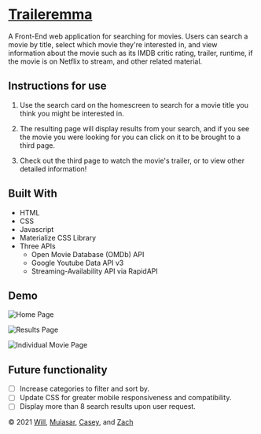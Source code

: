 # [Traileremma](https://willberner.github.io/Trailr/)

A Front-End web application for searching for movies. Users can search a movie by title, select which movie they're interested in, and view information about the movie such as its IMDB critic rating, trailer, runtime, if the movie is on Netflix to stream, and other related material.

## Instructions for use
1. Use the search card on the homescreen to search for a movie title you think you might be interested in.

2. The resulting page will display results from your search, and if you see the movie you were looking for you can click on it to be brought to a third page.

3. Check out the third page to watch the movie's trailer, or to view other detailed information!

## Built With
* HTML
* CSS
* Javascript
* Materialize CSS Library
* Three APIs
  * Open Movie Database (OMDb) API
  * Google Youtube Data API v3
  * Streaming-Availability API via RapidAPI

## Demo

![Home Page](https://user-images.githubusercontent.com/25047954/126427617-47ccc29b-b25d-4905-a9e0-3fce2bd796ca.png)

![Results Page](https://user-images.githubusercontent.com/25047954/126427622-63bf6e71-1aa0-4b34-b2e6-1b1fadf6483f.png)

![Individual Movie Page](https://user-images.githubusercontent.com/25047954/126427669-8c6bb196-9ef8-47ad-ab08-e06ad3e00865.png)

## Future functionality

- [ ] Increase categories to filter and sort by.
- [ ] Update CSS for greater mobile responsiveness and compatibility.
- [ ] Display more than 8 search results upon user request.

&copy; 2021 [Will](https://github.com/WillBerner), [Muiasar](https://github.com/Muiasar-Al-Ani), [Casey](https://github.com/ElusiveSkies), and [Zach](https://github.com/Zach-EE)

